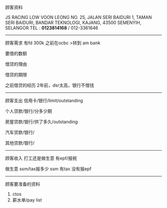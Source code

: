 顾客资料

JS RACING 
LOW VOON LEONG NO. 25, JALAN SERI BAIDURI 1, TAMAN SERI BAIDURI, BANDAR TEKNOLOGI, KAJANG, 43500 SEMENYIH, SELANGOR TEL : **0123814168** / 012-3361646



-----------------
顾客需求
有fd 300k 之前在ocbc >转到 am bank 

要借的数额

借贷的理由

借贷的期限

之前借贷的经历
2年前，dsr太高，银行不借钱


--------------
顾客支出
信用卡/银行/limit/outstanding


个人贷款/银行/分多少期

房屋贷款/银行/供了多久/outstanding

汽车贷款/银行/


其他贷款/银行/

-----------
顾客收入
打工还是做生意
有epf/报税

做生意 ssm/tax报多少
ssm
有tax
没有报epf

-------
顾客要准备的资料
1. ctos
2. 薪水单/pay list




